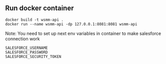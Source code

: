 ## Run docker container

```
docker build -t wsmm-api .
docker run --name wsmm-api -dp 127.0.0.1:8081:8081 wsmm-api
```

Note:
You need to set up next env variables in container to make salesforce connection work

```
SALESFORCE_USERNAME
SALESFORCE_PASSWORD 
SALESFORCE_SECURITY_TOKEN
```